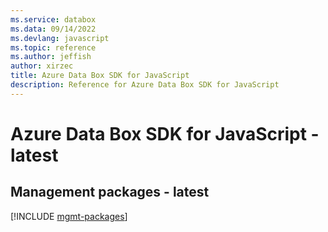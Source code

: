 ```yaml
---
ms.service: databox
ms.data: 09/14/2022
ms.devlang: javascript
ms.topic: reference
ms.author: jeffish
author: xirzec
title: Azure Data Box SDK for JavaScript
description: Reference for Azure Data Box SDK for JavaScript
---
```

# Azure Data Box SDK for JavaScript - latest

## Management packages - latest
[!INCLUDE [mgmt-packages](data-box-mgmt-index.md)]